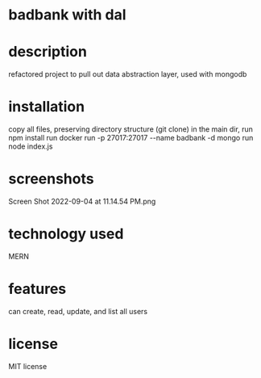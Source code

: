 # badbank with dal

# description
refactored project to pull out data abstraction layer, used with mongodb

# installation
copy all files, preserving directory structure (git clone)
in the main dir, run npm install
run docker run -p 27017:27017 --name badbank -d mongo
run node index.js

# screenshots
Screen Shot 2022-09-04 at 11.14.54 PM.png

# technology used
MERN

# features
can create, read, update, and list all users 

# license
MIT license

